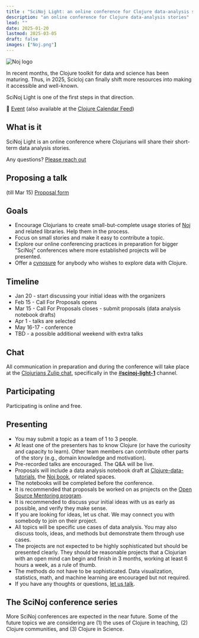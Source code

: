```yaml
---
title : "SciNoj Light: an online conference for Clojure data-analysis stories"
description: "an online conference for Clojure data-analysis stories"
lead: ""
date: 2025-01-20
lastmod: 2025-03-05
draft: false
images: ["Noj.png"]
---
```


![Noj logo](Noj.png)

In recent months, the Clojure toolkit for data and science has been maturing. Thus, in 2025, Scicloj can finally shift more resources into making it accessible and well-known.

SciNoj Light is one of the first steps in that direction.

:calendar: [Event](https://clojureverse.org/t/scinoj-light-1st-conference/) (also available at the [Clojure Calendar Feed](https://clojureverse.org/t/the-clojure-events-calendar-feed-turns-2/))


## What is it
SciNoj Light is an online conference where Clojurians will share their short-term data analysis stories.

Any questions? <a class="btn btn-primary btn-lg px-4 mb-2" href="/docs/community/contact/" role="button">Please reach out</a>

## Proposing a talk
(till Mar 15) <a class="btn btn-primary btn-lg px-4 mb-2" href="https://forms.gle/qozCqxqeNkk4gKTT6" role="button">Proposal form</a>

## Goals
* Encourage Clojurians to create small-but-complete usage stories of [Noj](https://scicloj.github.io/noj) and related libraries. Help them in the process.
* Focus on small stories and make it easy to contribute a topic.
* Explore our online conferencing practices in preparation for bigger "SciNoj" conferences where more established projects will be presented.
* Offer a [cynosure](https://www.merriam-webster.com/dictionary/cynosure) for anybody who wishes to explore data with Clojure.

## Timeline
* Jan 20 - start discussing your initial ideas with the organizers
* Feb 15 - Call For Proposals opens
* Mar 15 - Call For Proposals closes - submit proposals (data analysis notebook drafts)
* Apr 1 - talks are selected
* May 16-17 - conference 
* TBD - a possible additional weekend with extra talks

## Chat
All communication in preparation and during the conference will take place at the [Clojurians Zulip chat](https://scicloj.github.io/docs/community/chat/), specifically in the [#**scinoj-light-1**](https://clojurians.zulipchat.com/#narrow/channel/479601-scinoj-light-1) channel.

## Participating
Participating is online and free.

## Presenting
* You may submit a topic as a team of 1 to 3 people. 
* At least one of the presenters has to know Clojure (or have the curiosity and capacity to learn). Other team members can contribute other parts of the story (e.g., domain knowledge and motivation).
* Pre-recorded talks are encouraged. The Q&A will be live.
* Proposals will include a data analysis notebook draft at [Clojure-data-tutorials](https://scicloj.github.io/clojure-data-tutorials/), the [Noj book](https://scicloj.github.io/noj/), or related spaces.
* The notebooks will be completed before the conference.
* It is recommended that proposals be worked on as projects on the [Open Source Mentoring program](https://scicloj.github.io/docs/community/groups/open-source-mentoring).
* It is recommended to discuss your initial ideas with us as early as possible, and verify they make sense.
* If you are looking for ideas, let us chat. We may connect you with somebody to join on their project. 
* All topics will be specific use cases of data analysis. You may also discuss tools, ideas, and methods but demonstrate them through use cases.
* The projects are not expected to be highly sophisticated but should be presented clearly. They should be reasonable projects that a Clojurian with an open mind can begin and finish in 3 months, working at least 6 hours a week, as a rule of thumb.
* The methods do not have to be sophisticated. Data visualization, statistics, math, and machine learning are encouraged but not required.
* If you have any thoughts or questions, [let us talk](https://scicloj.github.io/docs/community/contact/).

## The SciNoj conference series
More SciNoj conferences are expected in the near future. Some of the future topics we are considering are (1) the uses of Clojure in teaching, (2) Clojure communities, and (3) Clojure in Science.

